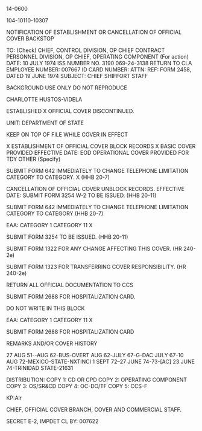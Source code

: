 14-0600

104-10110-10307

NOTIFICATION OF ESTABLISHMENT OR CANCELLATION OF OFFICIAL COVER BACKSTOP

TO:
(Check)
CHIEF, CONTROL DIVISION, OP
CHIEF CONTRACT PERSONNEL DIVISION, OP
CHIEF, OPERATING COMPONENT (For action)
DATE: 10 JULY 1974
ISS NUMBER NO. 3190
069-24-3138 RETURN TO CLA
EMPLOYEE NUMBER: 007667
ID CARD NUMBER:
ATTN:
REF: FORM 2458, DATED 19 JUNE 1974
SUBJECT: CHIEF SHIFFORT STAFF

BACKGROUND USE ONLY
DO NOT REPRODUCE

CHARLOTTE HUSTOS-VIDELA

ESTABLISHED
X OFFICIAL COVER
DISCONTINUED.

UNIT: DEPARTMENT OF STATE

KEEP ON TOP OF FILE WHILE COVER IN EFFECT

X ESTABLISHMENT OF OFFICIAL COVER BLOCK RECORDS
X BASIC COVER PROVIDED
EFFECTIVE DATE: EOD
OPERATIONAL COVER PROVIDED
FOR TDY OTHER (Specify)

SUBMIT FORM 642 IMMEDIATELY TO CHANGE TELEPHONE
LIMITATION CATEGORY TO CATEGORY.
X (HHB 20-7)

CANCELLATION OF OFFICIAL COVER UNBLOCK RECORDS.
EFFECTIVE DATE:
SUBMIT FORM 3254 W-2 TO BE ISSUED.
(HHB 20-11)

SUBMIT FORM 642 IMMEDIATELY TO CHANGE TELEPHONE
LIMITATION CATEGORY TO CATEGORY
(HHB 20-7)

EAA: CATEGORY 1
CATEGORY 11
X

SUBMIT FORM 3254 TO BE ISSUED.
(HHB 20-11)

SUBMIT FORM 1322 FOR ANY CHANGE AFFECTING THIS COVER. (HR 240-2e)

SUBMIT FORM 1323 FOR TRANSFERRING COVER RESPONSIBILITY. (HR 240-2e)

RETURN ALL OFFICIAL DOCUMENTATION TO CCS

SUBMIT FORM 2688 FOR HOSPITALIZATION CARD.

DO NOT WRITE IN THIS BLOCK

EAA: CATEGORY 1
CATEGORY 11
X

SUBMIT FORM 2688 FOR HOSPITALIZATION CARD

REMARKS AND/OR COVER HISTORY

27 AUG 51--AUG 62-BUS-OVERT
AUG 62-JULY 67-G-DAC
JULY 67-10 AUG 72-MEXICO-STATE-NXTINCI
1 SEPT 72–27 JUNE 74-73-[AC]
23 JUNE 74-TRINIDAD STATE-21631

DISTRIBUTION:
COPY 1: CD OR CPD
COPY 2: OPERATING COMPONENT
COPY 3: OS/SR&CD
COPY 4: OC-DO/TF
COPY 5: CCS-F

KP:Alr

CHIEF, OFFICIAL COVER BRANCH, COVER AND COMMERCIAL STAFF.

SECRET
E-2, IMPDET CL BY: 007622
